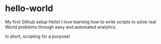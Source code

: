 # hello-world
My first Github setup
Hello!
I love  learning how to write scripts to solve real World problems through easy and automated analytics.

In short, scripting for a purpose!
